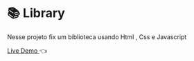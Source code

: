 # 📚 Library

Nesse projeto fix um biblioteca usando Html , Css e Javascript

[ Live Demo ](https://jhenriquem.github.io/Library/) :point_left:
